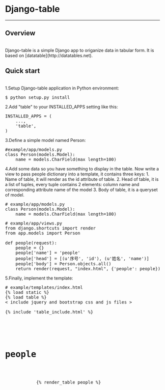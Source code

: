 # Django-table

_____________________________________________________________________

## Overview
<br>
Django-table is a simple Django app to origanize data in tabular form.
It is based on [datatable](http://datatables.net).

## Quick start
<br>
1.Setup Django-table application in Python environment:

<pre>$ python setup.py install</pre>

2.Add "table" to your INSTALLED_APPS setting like this:

<pre>INSTALLED_APPS = (
    ...,
    'table',
)</pre>

3.Define a simple model named Person:

<pre>#example/app/models.py
class Person(models.Model):
    name = models.CharField(max_length=100)</pre>

4.Add some data so you have something to display in the table.
Now write a view to pass people dictionary into a template,
it contains three keys:
    1. Name of table, it will render as the id attribute of table.
    2. Head of table, it is a list of tuples, every tuple contains 2 elements:
       column name and corresponding attribute name of the model
    3. Body of table, it is a queryset of model.
<pre># example/app/models.py
class Person(models.Model):
    name = models.CharField(max_length=100)</pre>

<pre># example/app/views.py
from django.shortcuts import render
from app.models import Person

def people(request):
    people = {}
    people['name'] = 'people'
    people['head'] = [(u'序号', 'id'), (u'姓名', 'name')]
    people['body'] = Person.objects.all()
    return render(request, "index.html", {'people': people})</pre>

5.Finally, implement the template:
<pre># example/templates/index.html
{% load static %}
{% load table %}
< include jquery and bootstrap css and js files >

{% include 'table_include.html' %}
<body>
    <div class="container" style="margin-top: 10px"> 
        <h1>people</h1>
            <br />
            {% render_table people %}
    </div>
</body></pre>
